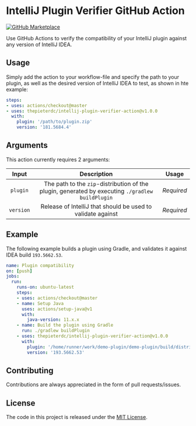 # IntelliJ Plugin Verifier GitHub Action

[![GitHub Marketplace](https://img.shields.io/badge/Marketplace-v1.0.0-undefined.svg?logo=github&logoColor=white&style=flat)](https://github.com/marketplace/actions/intellij-plugin-verifier)

Use GitHub Actions to verify the compatibility of your IntelliJ plugin against any version of IntelliJ IDEA.

## Usage

Simply add the action to your workflow-file and specify the path to your plugin, as well as the desired version of IntelliJ IDEA to test, as shown in hte example:

```yaml
steps:
- uses: actions/checkout@master
- uses: thepieterdc/intellij-plugin-verifier-action@v1.0.0
  with:
    plugin: '/path/to/plugin.zip'
    version: '181.5684.4'
```

## Arguments

This action currently requires 2 arguments:

| Input  | Description | Usage |
| :---:     |     :---:   |    :---:   |
| `plugin`  | The path to the `zip`-distribution of the plugin, generated by executing `./gradlew buildPlugin` | *Required* |
| `version`  | Release of IntelliJ that should be used to validate against | *Required* |

## Example
The following example builds a plugin using Gradle, and validates it against IDEA build `193.5662.53`.

```yaml
name: Plugin compatibility
on: [push]
jobs:
  run:
    runs-on: ubuntu-latest
    steps:
    - uses: actions/checkout@master
    - name: Setup Java
      uses: actions/setup-java@v1
      with:
        java-version: 11.x.x
    - name: Build the plugin using Gradle
      run: ./gradlew buildPlugin
    - uses: thepieterdc/intellij-plugin-verifier-action@v1.0.0
      with:
        plugin: '/home/runner/work/demo-plugin/demo-plugin/build/distributions/demo-plugin-1.0.0-SNAPSHOT.zip'
        version: '193.5662.53'
```
## Contributing

Contributions are always appreciated in the form of pull requests/issues.

## License

The code in this project is released under the [MIT License](LICENSE).
